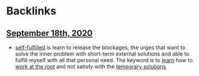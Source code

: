 
# Backlinks
## [September 18th, 2020](<September 18th, 2020.md>)
- [self-fulfilled](<self-fulfilled.md>) is learn to release the blockages, the urges that want to solve the inner problem with short-term external solutions and able to fulfill myself with all that personal need. The keyword is to [learn](<learn.md>) how to [work at the root](<work at the root.md>) and not satisfy with the [temporary solutions](<temporary solutions.md>).


